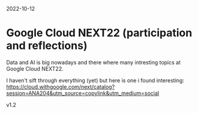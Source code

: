 2022-10-12 

# Google Cloud NEXT22 (participation and reflections)

Data and AI is big nowadays and there where many intresting topics at Google Cloud NEXT22.


I haven't sift through everything (yet) but here is one i found interesting: 
https://cloud.withgoogle.com/next/catalog?session=ANA204&utm_source=copylink&utm_medium=social


v1.2
